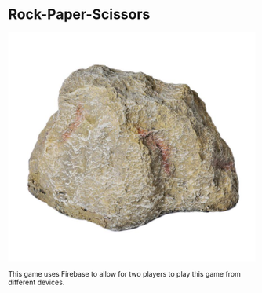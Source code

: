 # Rock-Paper-Scissors

![alt text][logo]

[logo]: https://github.com/mattkrebs1974/Rock-Paper-Scissors/blob/master/Rock.png

This game uses Firebase to allow for two players to play this game from different devices. 
